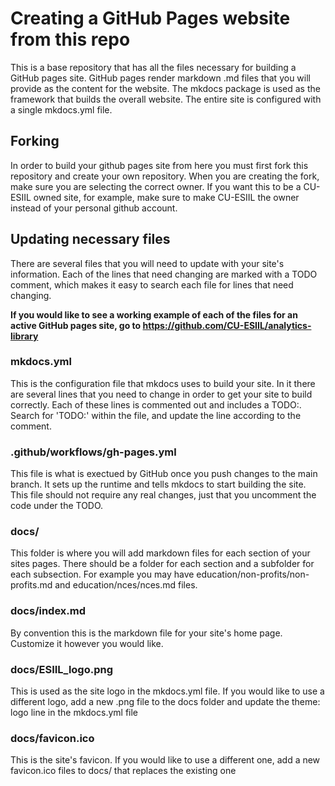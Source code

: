 # 
# Creating a GitHub Pages website from this repo
This is a base repository that has all the files necessary for building a GitHub pages site. GitHub pages render markdown .md files that you will provide as the content for the website. The mkdocs package is used as the framework that builds the overall website. The entire site is configured with a single mkdocs.yml file.

## Forking
 In order to build your github pages site from here you must first fork this repository and create your own repository. When you are creating the fork, make sure you are selecting the correct owner. If you want this to be a CU-ESIIL owned site, for example, make sure to make CU-ESIIL the owner instead of your personal github account.

## Updating necessary files
There are several files that you will need to update with your site's information. Each of the lines that need changing are marked with a TODO comment, which makes it easy to search each file for lines that need changing.

**If you would like to see a working example of each of the files for an active GitHub pages site, go to https://github.com/CU-ESIIL/analytics-library**

### mkdocs.yml
This is the configuration file that mkdocs uses to build your site. In it there are several lines that you need to change in order to get your site to build correctly. Each of these lines is commented out and includes a TODO:. Search for 'TODO:' within the file, and update the line according to the comment.

### .github/workflows/gh-pages.yml
This file is what is exectued by GitHub once you push changes to the main branch. It sets up the runtime and tells mkdocs to start building the site. This file should not require any real changes, just that you uncomment the code under the TODO.

### docs/
This folder is where you will add markdown files for each section of your sites pages. There should be a folder for each section and a subfolder for each subsection. For example you may have education/non-profits/non-profits.md and education/nces/nces.md files.

### docs/index.md
By convention this is the markdown file for your site's home page. Customize it however you would like.

### docs/ESIIL_logo.png
This is used as the site logo in the mkdocs.yml file. If you would like to use a different logo, add a new .png file to the docs folder and update the theme: logo line in the mkdocs.yml file

### docs/favicon.ico
This is the site's favicon. If you would like to use a different one, add a new favicon.ico files to docs/ that replaces the existing one
